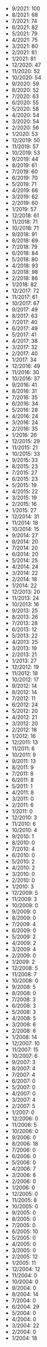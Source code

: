 *  9/2021: 100
*  8/2021: 68
*  7/2021: 74
*  6/2021: 82
*  5/2021: 79
*  4/2021: 75
*  3/2021: 80
*  2/2021: 61
*  1/2021: 81
*  12/2020: 47
*  11/2020: 52
*  10/2020: 54
*  9/2020: 59
*  8/2020: 52
*  7/2020: 63
*  6/2020: 55
*  5/2020: 58
*  4/2020: 54
*  3/2020: 54
*  2/2020: 56
*  1/2020: 53
*  12/2019: 50
*  11/2019: 57
*  10/2019: 53
*  9/2019: 44
*  8/2019: 61
*  7/2019: 60
*  6/2019: 70
*  5/2019: 71
*  4/2019: 66
*  3/2019: 62
*  2/2019: 60
*  1/2019: 57
*  12/2018: 61
*  11/2018: 71
*  10/2018: 71
*  9/2018: 91
*  8/2018: 69
*  7/2018: 79
*  6/2018: 84
*  5/2018: 80
*  4/2018: 93
*  3/2018: 98
*  2/2018: 86
*  1/2018: 82
*  12/2017: 72
*  11/2017: 61
*  10/2017: 67
*  9/2017: 49
*  8/2017: 63
*  7/2017: 40
*  6/2017: 49
*  5/2017: 41
*  4/2017: 38
*  3/2017: 32
*  2/2017: 40
*  1/2017: 34
*  12/2016: 49
*  11/2016: 30
*  10/2016: 37
*  9/2016: 41
*  8/2016: 31
*  7/2016: 35
*  6/2016: 34
*  5/2016: 28
*  4/2016: 24
*  3/2016: 24
*  2/2016: 35
*  1/2016: 26
*  12/2015: 29
*  11/2015: 21
*  10/2015: 33
*  9/2015: 33
*  8/2015: 23
*  7/2015: 27
*  6/2015: 23
*  5/2015: 19
*  4/2015: 22
*  3/2015: 19
*  2/2015: 16
*  1/2015: 27
*  12/2014: 31
*  11/2014: 18
*  10/2014: 15
*  9/2014: 27
*  8/2014: 20
*  7/2014: 20
*  6/2014: 20
*  5/2014: 25
*  4/2014: 24
*  3/2014: 22
*  2/2014: 18
*  1/2014: 22
*  12/2013: 20
*  11/2013: 24
*  10/2013: 16
*  9/2013: 25
*  8/2013: 26
*  7/2013: 28
*  6/2013: 12
*  5/2013: 22
*  4/2013: 25
*  3/2013: 19
*  2/2013: 21
*  1/2013: 27
*  12/2012: 19
*  11/2012: 18
*  10/2012: 17
*  9/2012: 14
*  8/2012: 14
*  7/2012: 11
*  6/2012: 24
*  5/2012: 20
*  4/2012: 21
*  3/2012: 20
*  2/2012: 18
*  1/2012: 16
*  12/2011: 13
*  11/2011: 6
*  10/2011: 9
*  9/2011: 13
*  8/2011: 9
*  7/2011: 8
*  6/2011: 8
*  5/2011: 1
*  4/2011: 8
*  3/2011: 0
*  2/2011: 6
*  1/2011: 0
*  12/2010: 3
*  11/2010: 6
*  10/2010: 4
*  9/2010: 1
*  8/2010: 0
*  7/2010: 4
*  6/2010: 0
*  5/2010: 2
*  4/2010: 2
*  3/2010: 0
*  2/2010: 0
*  1/2010: 3
*  12/2009: 5
*  11/2009: 3
*  10/2009: 0
*  9/2009: 0
*  8/2009: 0
*  7/2009: 4
*  6/2009: 0
*  5/2009: 2
*  4/2009: 2
*  3/2009: 4
*  2/2009: 0
*  1/2009: 2
*  12/2008: 5
*  11/2008: 7
*  10/2008: 0
*  9/2008: 5
*  8/2008: 0
*  7/2008: 3
*  6/2008: 3
*  5/2008: 3
*  4/2008: 5
*  3/2008: 6
*  2/2008: 6
*  1/2008: 14
*  12/2007: 10
*  11/2007: 15
*  10/2007: 6
*  9/2007: 3
*  8/2007: 4
*  7/2007: 4
*  6/2007: 0
*  5/2007: 0
*  4/2007: 0
*  3/2007: 4
*  2/2007: 5
*  1/2007: 0
*  12/2006: 0
*  11/2006: 5
*  10/2006: 0
*  9/2006: 0
*  8/2006: 18
*  7/2006: 0
*  6/2006: 0
*  5/2006: 0
*  4/2006: 7
*  3/2006: 6
*  2/2006: 0
*  1/2006: 0
*  12/2005: 0
*  11/2005: 8
*  10/2005: 0
*  9/2005: 0
*  8/2005: 0
*  7/2005: 0
*  6/2005: 10
*  5/2005: 0
*  4/2005: 0
*  3/2005: 0
*  2/2005: 12
*  1/2005: 11
*  12/2004: 12
*  11/2004: 0
*  10/2004: 0
*  9/2004: 0
*  8/2004: 14
*  7/2004: 0
*  6/2004: 29
*  5/2004: 0
*  4/2004: 0
*  3/2004: 22
*  2/2004: 0
*  1/2004: 18